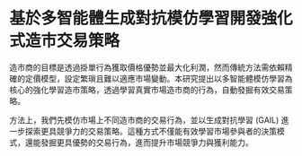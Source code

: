 # 基於多智能體生成對抗模仿學習開發強化式造市交易策略
造市商的目標是透過掛單行為獲取價格優勢並最大化利潤，然而傳統方法需依賴精確的定價模型，設定繁瑣且難以適應市場變動。本研究提出以多智能體模仿學習為核心的強化學習造市策略，透過學習真實市場造市商的行為，自動發掘有效交易策略。

方法上，我們先模仿市場上不同造市商的交易行為，並以生成對抗學習 (GAIL) 進一步探索更具競爭力的交易策略。這種方式不僅能有效學習市場參與者的決策模式，還能發掘更具優勢的交易行為，進而提升市場競爭力與獲利能力。
